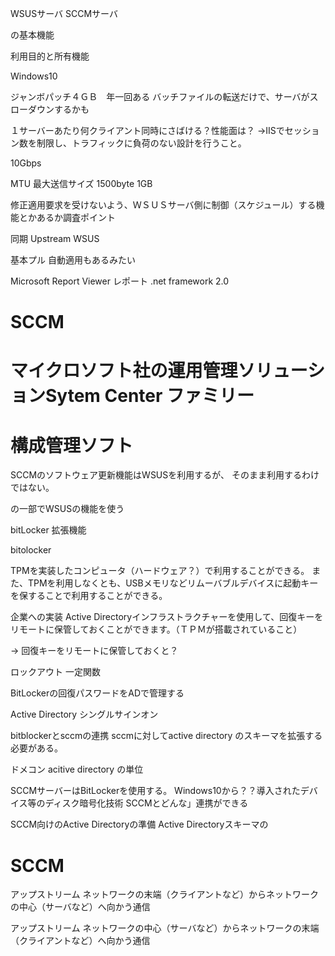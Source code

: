 
WSUSサーバ
SCCMサーバ

の基本機能

利用目的と所有機能

Windows10

ジャンボパッチ４ＧＢ　年一回ある
バッチファイルの転送だけで、サーバがスローダウンするかも

１サーバーあたり何クライアント同時にさばける？性能面は？
→IISでセッション数を制限し、トラフィックに負荷のない設計を行うこと。

10Gbps

MTU 最大送信サイズ 1500byte
1GB







修正適用要求を受けないよう、ＷＳＵＳサーバ側に制御（スケジュール）する機能とかあるか調査ポイント

同期
Upstream WSUS

基本プル
自動適用もあるみたい

Microsoft Report Viewer レポート
.net framework 2.0






# SCCM

# マイクロソフト社の運用管理ソリューションSytem Center ファミリー

# 構成管理ソフト
SCCMのソフトウェア更新機能はWSUSを利用するが、
そのまま利用するわけではない。



の一部でWSUSの機能を使う

bitLocker
拡張機能

bitolocker

TPMを実装したコンピュータ（ハードウェア？）で利用することができる。
また、TPMを利用しなくとも、USBメモリなどリムーバブルデバイスに起動キーを保することで利用することができる。

企業への実装
Active Directoryインフラストラクチャーを使用して、回復キーをリモートに保管しておくことができます。（ＴＰＭが搭載されていること）

→
回復キーをリモートに保管しておくと？


ロックアウト
一定関数


BitLockerの回復パスワードをADで管理する

Active Directory
シングルサインオン

bitblockerとsccmの連携
sccmに対してactive directory のスキーマを拡張する必要がある。


ドメコン
acitive directory の単位


SCCMサーバーはBitLockerを使用する。
Windows10から？？導入されたデバイス等のディスク暗号化技術
SCCMとどんな」連携ができる

SCCM向けのActive Directoryの準備
Active Directoryスキーマの


# SCCM 


アップストリーム
ネットワークの末端（クライアントなど）からネットワークの中心（サーバなど）へ向かう通信

アップストリーム
ネットワークの中心（サーバなど）からネットワークの末端（クライアントなど）へ向かう通信

